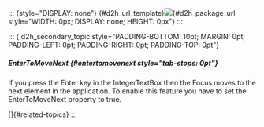 ::: {style="DISPLAY: none"}
[](ms-xhelp:///?Id=d2h_url_template){#d2h_url_template}![](!package_url!){#d2h_package_url style="WIDTH: 0px; DISPLAY: none; HEIGHT: 0px"}
:::

::: {.d2h_secondary_topic style="PADDING-BOTTOM: 10pt; MARGIN: 0pt; PADDING-LEFT: 0pt; PADDING-RIGHT: 0pt; PADDING-TOP: 0pt"}
##### EnterToMoveNext {#entertomovenext style="tab-stops: 0pt"}

If you press the Enter key in the IntegerTextBox then the Focus moves to the next element in the application. To enable this feature you have to set the EnterToMoveNext property to true.

[]{#related-topics}
:::
